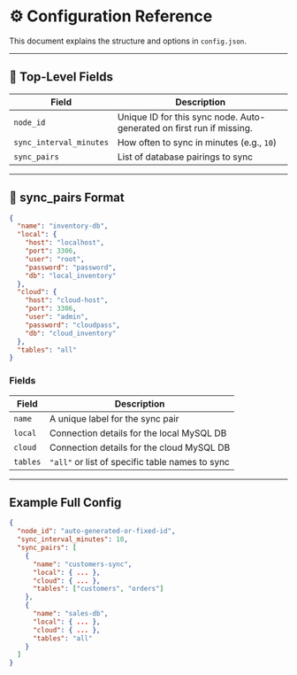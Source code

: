 # ⚙️ Configuration Reference

This document explains the structure and options in `config.json`.

---

## 🔑 Top-Level Fields

| Field                 | Description |
|----------------------|-------------|
| `node_id`            | Unique ID for this sync node. Auto-generated on first run if missing. |
| `sync_interval_minutes` | How often to sync in minutes (e.g., `10`) |
| `sync_pairs`         | List of database pairings to sync |

---

## 🔄 sync_pairs Format

```json
{
  "name": "inventory-db",
  "local": {
    "host": "localhost",
    "port": 3306,
    "user": "root",
    "password": "password",
    "db": "local_inventory"
  },
  "cloud": {
    "host": "cloud-host",
    "port": 3306,
    "user": "admin",
    "password": "cloudpass",
    "db": "cloud_inventory"
  },
  "tables": "all"
}
```

### Fields

| Field     | Description |
|-----------|-------------|
| `name`    | A unique label for the sync pair |
| `local`   | Connection details for the local MySQL DB |
| `cloud`   | Connection details for the cloud MySQL DB |
| `tables`  | `"all"` or list of specific table names to sync |

---

## Example Full Config

```json
{
  "node_id": "auto-generated-or-fixed-id",
  "sync_interval_minutes": 10,
  "sync_pairs": [
    {
      "name": "customers-sync",
      "local": { ... },
      "cloud": { ... },
      "tables": ["customers", "orders"]
    },
    {
      "name": "sales-db",
      "local": { ... },
      "cloud": { ... },
      "tables": "all"
    }
  ]
}
```